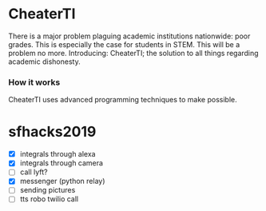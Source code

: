 # CheaterTI

There is a major problem plaguing academic institutions nationwide: poor grades. This is especially the case for students in STEM. This will be a problem no more. Introducing: CheaterTI; the solution to all things regarding academic dishonesty.

### How it works

CheaterTI uses advanced programming techniques to make possible. 

# sfhacks2019

- [x] integrals through alexa 
- [x] integrals through camera
- [ ] call lyft?
- [x] messenger (python relay)
- [ ] sending pictures
- [ ] tts robo twilio call
